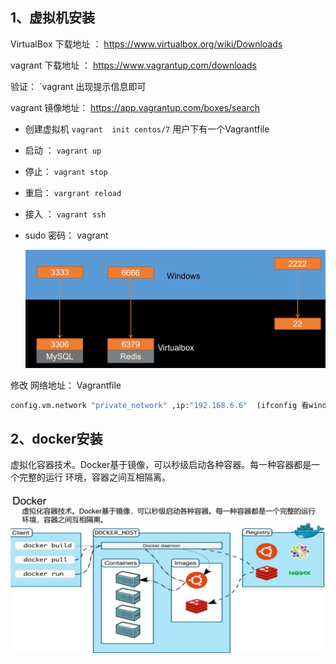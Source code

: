 ## 1、虚拟机安装

VirtualBox 下载地址  ： https://www.virtualbox.org/wiki/Downloads

vagrant 下载地址 ： https://www.vagrantup.com/downloads

验证： `vagrant  出现提示信息即可

vagrant 镜像地址： https://app.vagrantup.com/boxes/search

- 创建虚拟机 `vagrant  init centos/7`  用户下有一个Vagrantfile

- 启动 ： `vagrant up`

- 停止： `vagrant stop `

- 重启： `vargrant reload`

- 接入 ： `vagrant ssh `

- sudo 密码： vagrant

  ![端口转发](.\assert\端口转发.png)

修改 网络地址： Vagrantfile   

```cmd
config.vm.network "private_network" ,ip:"192.168.6.6"  (ifconfig 看window地址 ，只需要改最后一位ip地址)
```

## 2、docker安装

虚拟化容器技术。Docker基于镜像，可以秒级启动各种容器。每一种容器都是一个完整的运行 环境，容器之间互相隔离。

![docker结构](.\assert\docker结构.png)



